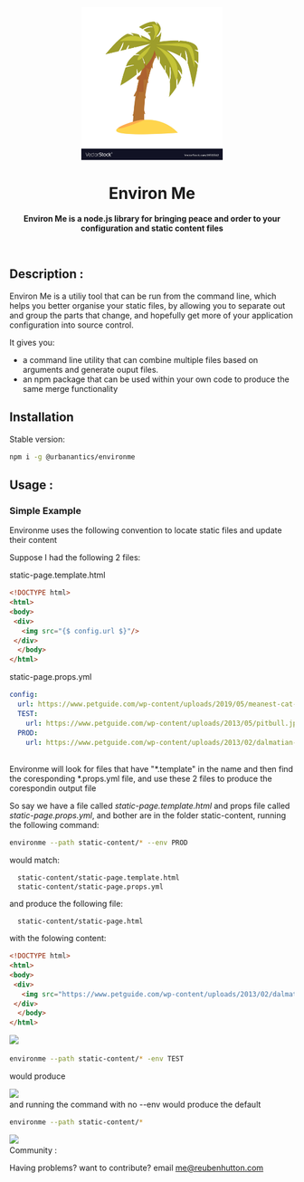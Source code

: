 <p align="center">
  <img width="250" src="/images/green-tropical-palm.jpg">
</p>
<h1 align="center"> Environ Me </h1>
<p align="center">
  <b >Environ Me is a node.js library for bringing peace and order to your configuration and static content files</b>
</p>

<br>

## Description :

Environ Me is a utiliy tool that can be run from the command line, which helps you better organise your static files, by allowing you to separate out and group the parts that change, and hopefully get more of your application configuration into source control. 


It gives you:

* a command line utility that can combine multiple files based on arguments and generate ouput files.
* an npm package that can be used within your own code to produce the same merge functionality

## Installation

Stable version:
```bash
npm i -g @urbanantics/environme
```


## Usage :

### Simple Example

Environme uses the following convention to locate static files and update their content

Suppose I had the following 2 files:

static-page.template.html
```html
<!DOCTYPE html>
<html>
<body>
 <div>
   <img src="{$ config.url $}"/>
 </div>
  </body>
</html>
```

static-page.props.yml
``` yml
config:
  url: https://www.petguide.com/wp-content/uploads/2019/05/meanest-cat-breeds-bengal.jpg
  TEST:
    url: https://www.petguide.com/wp-content/uploads/2013/05/pitbull.jpg
  PROD:
    url: https://www.petguide.com/wp-content/uploads/2013/02/dalmatian-11-475x421.jpg
	
```

Environme will look for files that have "*.template" in the name and then find the coresponding *.props.yml file, and use these 2 files to produce the corespondin output file

So say we have a file called *static-page.template.html* and props file called *static-page.props.yml*, and bother are in the folder static-content, running the following command:

```bash
environme --path static-content/* --env PROD
```

would match:
```
  static-content/static-page.template.html
  static-content/static-page.props.yml
```

and produce the following file:
```
  static-content/static-page.html
```

with the folowing content:

```html
<!DOCTYPE html>
<html>
<body>
 <div>
   <img src="https://www.petguide.com/wp-content/uploads/2013/02/dalmatian-11-475x421.jpg"/>
 </div>
  </body>
</html>
```

 <div>
   <img src="https://www.petguide.com/wp-content/uploads/2013/02/dalmatian-11-475x421.jpg"/>
 </div>

```bash
environme --path static-content/* -env TEST
```
would produce

 <div>
   <img src="https://www.petguide.com/wp-content/uploads/2013/05/pitbull.jpg"/>
 </div
  
  
and running the command with no --env would produce the default

```bash
environme --path static-content/*
```

 <div>
   <img src="https://www.petguide.com/wp-content/uploads/2019/05/meanest-cat-breeds-bengal.jpg"/>
 </div
 

## Community :

Having problems? want to contribute? email me@reubenhutton.com


